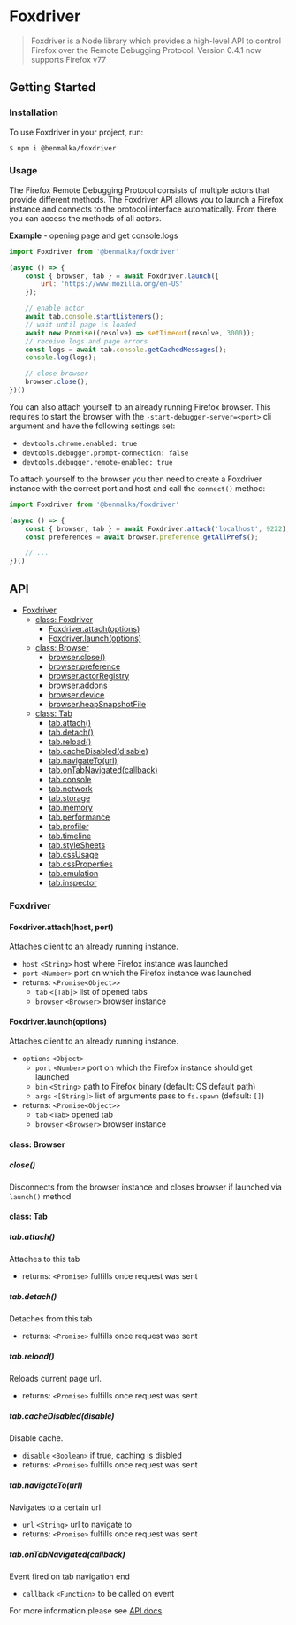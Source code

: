 Foxdriver
=========

> Foxdriver is a Node library which provides a high-level API to control Firefox over the Remote Debugging Protocol.
> Version 0.4.1 now supports Firefox v77

## Getting Started

### Installation

To use Foxdriver in your project, run:

```sh
$ npm i @benmalka/foxdriver
```

### Usage

The Firefox Remote Debugging Protocol consists of multiple actors that provide different methods. The Foxdriver API allows you to launch a Firefox instance and connects to the protocol interface automatically. From there you can access the methods of all actors.

__Example__ - opening page and get console.logs

```js
import Foxdriver from '@benmalka/foxdriver'

(async () => {
    const { browser, tab } = await Foxdriver.launch({
        url: 'https://www.mozilla.org/en-US'
    });

    // enable actor
    await tab.console.startListeners();
    // wait until page is loaded
    await new Promise((resolve) => setTimeout(resolve, 3000));
    // receive logs and page errors
    const logs = await tab.console.getCachedMessages();
    console.log(logs);

    // close browser
    browser.close();
})()
```

You can also attach yourself to an already running Firefox browser. This requires to start the browser with the `-start-debugger-server=<port>` cli argument and have the following settings set:

- `devtools.chrome.enabled: true`
- `devtools.debugger.prompt-connection: false`
- `devtools.debugger.remote-enabled: true`

To attach yourself to the browser you then need to create a Foxdriver instance with the correct port and host and call the `connect()` method:

```js
import Foxdriver from '@benmalka/foxdriver'

(async () => {
    const { browser, tab } = await Foxdriver.attach('localhost', 9222);
    const preferences = await browser.preference.getAllPrefs();

    // ...
})()
```

## API

- [Foxdriver](#api)
  * [class: Foxdriver](#foxdriver)
    + [Foxdriver.attach(options)](#foxdriverattachhost-port)
    + [Foxdriver.launch(options)](#foxdriverlaunchoptions)
  * [class: Browser](#class-browser)
    + [browser.close()](#close)
    + [browser.preference](/docs/api/actors/preference.md)
    + [browser.actorRegistry](/docs/api/actors/actorRegistry.md)
    + [browser.addons](/docs/api/actors/addons.md)
    + [browser.device](/docs/api/actors/device.md)
    + [browser.heapSnapshotFile](/docs/api/actors/heapSnapshotFile.md)
  * [class: Tab](#class-tab)
    + [tab.attach()](#tabattach)
    + [tab.detach()](#tabdetach)
    + [tab.reload()](#tabreload)
    + [tab.cacheDisabled(disable)](#tabcachedisableddisable)
    + [tab.navigateTo(url)](#tabnavigatetourl)
	+ [tab.onTabNavigated(callback)](#tabontabnavigatedcallback)
    + [tab.console](/docs/api/actors/console.md)
	+ [tab.network](/docs/api/actors/network.md)
	+ [tab.storage](/docs/api/actors/storage.md)
    + [tab.memory](/docs/api/actors/memory.md)
    + [tab.performance](/docs/api/actors/performance.md)
    + [tab.profiler](/docs/api/actors/profiler.md)
    + [tab.timeline](/docs/api/actors/timeline.md)
    + [tab.styleSheets](/docs/api/actors/styleSheets.md)
    + [tab.cssUsage](/docs/api/actors/cssUsage.md)
    + [tab.cssProperties](/docs/api/actors/cssProperties.md)
    + [tab.emulation](/docs/api/actors/emulation.md)
    + [tab.inspector](/docs/api/actors/inspector.md)

### Foxdriver
#### Foxdriver.attach(host, port)
Attaches client to an already running instance.

- `host` `<String>` host where Firefox instance was launched
- `port` `<Number>` port on which the Firefox instance was launched
- returns: `<Promise<Object>>`
    - `tab` `<[Tab]>` list of opened tabs
    - `browser` `<Browser>` browser instance

#### Foxdriver.launch(options)
Attaches client to an already running instance.

- `options` `<Object>`
    - `port` `<Number>` port on which the Firefox instance should get launched
    - `bin` `<String>` path to Firefox binary (default: OS default path)
    - `args` `<[String]>` list of arguments pass to `fs.spawn` (default: `[]`)
- returns: `<Promise<Object>>`
    - `tab` `<Tab>` opened tab
    - `browser` `<Browser>` browser instance

#### class: Browser
##### close()
Disconnects from the browser instance and closes browser if launched via `launch()` method

#### class: Tab
##### tab.attach()
Attaches to this tab
- returns: `<Promise>` fulfills once request was sent

##### tab.detach()
Detaches from this tab
- returns: `<Promise>` fulfills once request was sent

##### tab.reload()
Reloads current page url.
- returns: `<Promise>` fulfills once request was sent

##### tab.cacheDisabled(disable)
Disable cache.
- `disable` `<Boolean>` if true, caching is disbled
- returns: `<Promise>` fulfills once request was sent

##### tab.navigateTo(url)
Navigates to a certain url
- `url` `<String>` url to navigate to
- returns: `<Promise>` fulfills once request was sent

##### tab.onTabNavigated(callback)
Event fired on tab navigation end
- `callback` `<Function>` to be called on event

For more information please see [API docs](/docs).
